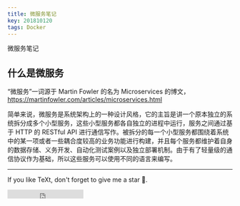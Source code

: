 ```yaml
---
title: 微服务笔记
key: 201810120
tags: Docker
---
```




微服务笔记

<!--more-->

## 什么是微服务

“微服务”一词源于 Martin Fowler 的名为 Microservices 的博文，https://martinfowler.com/articles/microservices.html

简单来说，微服务是系统架构上的一种设计风格，它的主旨是讲一个原本独立的系统拆分成多个小型服务，这些小型服务都各自独立的进程中运行，服务之间通过基于 HTTP 的 RESTful API 进行通信写作。被拆分的每一个小型服务都围绕着系统中的某一项或者一些耦合度较高的业务功能进行构建，并且每个服务都维护着自身的数据存储、义务开发、自动化测试案例以及独立部署机制。由于有了轻量级的通信协议作为基础，所以这些服务可以使用不同的语言来编写。



---

If you like TeXt, don't forget to give me a star :star2:.

<iframe src="https://ghbtns.com/github-btn.html?user=kitian616&repo=jekyll-TeXt-theme&type=star&count=true" frameborder="0" scrolling="0" width="170px" height="20px"></iframe>
